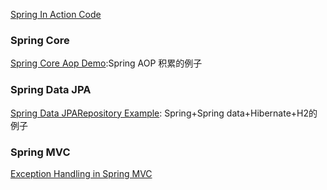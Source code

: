 

[Spring In Action Code]()

### Spring Core 
[Spring Core Aop Demo]():Spring AOP 积累的例子    
    
### Spring Data JPA    
[Spring Data JPARepository Example](https://examples.javacodegeeks.com/enterprise-java/spring/data/spring-data-jparepository-example/): Spring+Spring data+Hibernate+H2的例子
    

### Spring MVC
[Exception Handling in Spring MVC](https://spring.io/blog/2013/11/01/exception-handling-in-spring-mvc)
